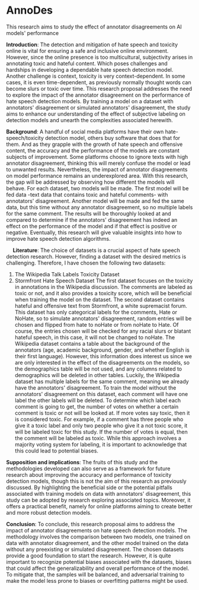 # AnnoDes
This research aims to study the effect of annotator disagreements on AI models' performance

**Introduction**:
The detection and mitigation of hate speech and toxicity online is vital for ensuring a safe and inclusive online environment. However, since the online presence is too multicultural, subjectivity arises in annotating toxic and hateful content. Which poses challenges and hardships in developing a dependable hate speech detection model. Another challenge is context, toxicity is very context-dependent. In some cases, it is even time-dependent, as previously normally thought words can become slurs or toxic over time. This research proposal addresses the need to explore the impact of the annotator disagreement on the performance of hate speech detection models. By training a model on a dataset with annotators' disagreement or simulated annotators' disagreement, the study aims to enhance our understanding of the effect of subjective labeling on detection models and unearth the complexities associated herewith.

**Background**:
A handful of social media platforms have their own hate-speech/toxicity detection model, others buy software that does that for them. And as they grapple with the growth of hate speech and offensive content, the accuracy and the performance of the models are constant subjects of improvement. Some platforms choose to ignore texts with high annotator disagreement, thinking this will merely confuse the model or lead to unwanted results. Nevertheless, the impact of annotator disagreements on model performance remains an underexplored area. With this research, the gap will be addressed by observing how different the models will behave. For each dataset, two models will be made. The first model will be fed data -text data that contains toxic and hateful comments- with annotators' disagreement. Another model will be made and fed the same data, but this time without any annotator disagreement, so no multiple labels for the same comment. The results will be thoroughly looked at and compared to determine if the annotators' disagreement has indeed an effect on the performance of the model and if that effect is positive or negative. Eventually, this research will give valuable insights into how to improve hate speech detection algorithms.

 
**Literature**:
The choice of datasets is a crucial aspect of hate speech detection research. However, finding a dataset with the desired metrics is challenging. Therefore, I have chosen the following two datasets:
1.	The Wikipedia Talk Labels Toxicity Dataset
2.	Stormfront Hate Speech Dataset
The first dataset focuses on the toxicity in annotations in the Wikipedia discussion. The comments are labeled as toxic or not, and it also provides a toxicity score, which will be beneficial when training the model on the dataset. The second dataset contains hateful and offensive text from Stormfront, a white supremacist forum. This dataset has only categorical labels for the comments, Hate or NoHate, so to simulate annotators' disagreement, random entries will be chosen and flipped from hate to noHate or from noHate to Hate. Of course, the entries chosen will be checked for any racial slurs or blatant hateful speech, in this case, it will not be changed to noHate.
The Wikipedia dataset contains a table about the background of the annotators (age, academic background, gender, and whether English is their first language). However, this information does interest us since we are only interested in the effect of the disagreements on the models, so the demographics table will be not used, and any columns related to demographics will be deleted in other tables. Luckily, the Wikipedia dataset has multiple labels for the same comment, meaning we already have the annotators' disagreement. To train the model without the annotators' disagreement on this dataset, each comment will have one label the other labels will be deleted. To determine which label each comment is going to get, the number of votes on whether a certain comment is toxic or not will be looked at. If more votes say toxic, then it is considered toxic. For example, if a comment has three people who give it a toxic label and only two people who give it a not toxic score, it will be labeled toxic for this study. If the number of votes is equal, then the comment will be labeled as toxic. While this approach involves a majority voting system for labeling, it is important to acknowledge that this could lead to potential biases. 

**Supposition and implications**: 
The fruits of this study and the methodologies developed can also serve as a framework for future research about improving the accuracy and performance of toxicity detection models, though this is not the aim of this research as previously discussed. By highlighting the beneficial side or the potential pitfalls associated with training models on data with annotators' disagreement, this study can be adopted by research exploring associated topics. Moreover, it offers a practical benefit, namely for online platforms aiming to create better and more robust detection models.

**Conclusion**:
To conclude, this research proposal aims to address the impact of annotator disagreements on hate speech detection models. The methodology involves the comparison between two models, one trained on data with annotator disagreement, and the other model trained on the data without any preexisting or simulated disagreement. The chosen datasets provide a good foundation to start the research. However, it is quite important to recognize potential biases associated with the datasets, biases that could affect the generalizability and overall performance of the model. To mitigate that, the samples will be balanced, and adversarial training to make the model less prone to biases or overfitting patterns might be used. 

